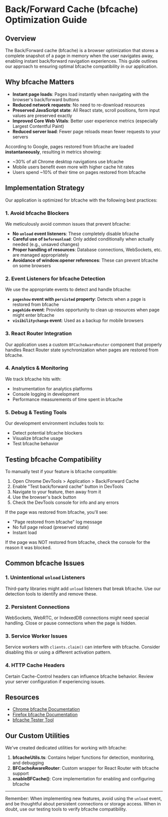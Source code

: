 # Back/Forward Cache (bfcache) Optimization Guide

## Overview

The Back/Forward cache (bfcache) is a browser optimization that stores a complete snapshot of a page in memory when the user navigates away, enabling instant back/forward navigation experiences. This guide outlines our approach to ensuring optimal bfcache compatibility in our application.

## Why bfcache Matters

- **Instant page loads**: Pages load instantly when navigating with the browser's back/forward buttons
- **Reduced network requests**: No need to re-download resources
- **Preserved JavaScript state**: All React state, scroll positions, form input values are preserved exactly
- **Improved Core Web Vitals**: Better user experience metrics (especially Largest Contentful Paint)
- **Reduced server load**: Fewer page reloads mean fewer requests to your servers

According to Google, pages restored from bfcache are loaded **instantaneously**, resulting in metrics showing:
- ~30% of all Chrome desktop navigations use bfcache
- Mobile users benefit even more with higher cache hit rates
- Users spend ~10% of their time on pages restored from bfcache

## Implementation Strategy

Our application is optimized for bfcache with the following best practices:

### 1. Avoid bfcache Blockers

We meticulously avoid common issues that prevent bfcache:

- **No `unload` event listeners**: These completely disable bfcache
- **Careful use of `beforeunload`**: Only added conditionally when actually needed (e.g., unsaved changes)
- **Proper handling of resources**: Database connections, WebSockets, etc. are managed appropriately
- **Avoidance of window.opener references**: These can prevent bfcache on some browsers

### 2. Event Listeners for bfcache Detection

We use the appropriate events to detect and handle bfcache:

- **`pageshow` event with `persisted` property**: Detects when a page is restored from bfcache
- **`pagehide` event**: Provides opportunity to clean up resources when page might enter bfcache
- **`visibilitychange` event**: Used as a backup for mobile browsers

### 3. React Router Integration

Our application uses a custom `BFCacheAwareRouter` component that properly handles React Router state synchronization when pages are restored from bfcache.

### 4. Analytics & Monitoring

We track bfcache hits with:
- Instrumentation for analytics platforms
- Console logging in development
- Performance measurements of time spent in bfcache

### 5. Debug & Testing Tools

Our development environment includes tools to:
- Detect potential bfcache blockers
- Visualize bfcache usage
- Test bfcache behavior

## Testing bfcache Compatibility

To manually test if your feature is bfcache compatible:

1. Open Chrome DevTools > Application > Back/Forward Cache
2. Enable "Test back/forward cache" button in DevTools
3. Navigate to your feature, then away from it
4. Use the browser's back button
5. Check the DevTools console for info and any errors

If the page was restored from bfcache, you'll see:
- "Page restored from bfcache" log message
- No full page reload (preserved state)
- Instant load

If the page was NOT restored from bfcache, check the console for the reason it was blocked.

## Common bfcache Issues

### 1. Unintentional `unload` Listeners

Third-party libraries might add `unload` listeners that break bfcache. Use our detection tools to identify and remove these.

### 2. Persistent Connections

WebSockets, WebRTC, or IndexedDB connections might need special handling. Close or pause connections when the page is hidden.

### 3. Service Worker Issues

Service workers with `clients.claim()` can interfere with bfcache. Consider disabling this or using a different activation pattern.

### 4. HTTP Cache Headers

Certain Cache-Control headers can influence bfcache behavior. Review your server configuration if experiencing issues.

## Resources

- [Chrome bfcache Documentation](https://web.dev/articles/bfcache)
- [Firefox bfcache Documentation](https://developer.mozilla.org/en-US/docs/Mozilla/Firefox/Releases/1.5/Using_Firefox_1.5_caching)
- [bfcache Tester Tool](https://back-forward-cache-tester.glitch.me/?persistent_logs=1)

## Our Custom Utilities

We've created dedicated utilities for working with bfcache:

1. **bfcacheUtils.ts**: Contains helper functions for detection, monitoring, and debugging
2. **BFCacheAwareRouter**: Custom wrapper for React Router with bfcache support
3. **enableBFCache()**: Core implementation for enabling and configuring bfcache

---

Remember: When implementing new features, avoid using the `unload` event, and be thoughtful about persistent connections or storage access. When in doubt, use our testing tools to verify bfcache compatibility. 